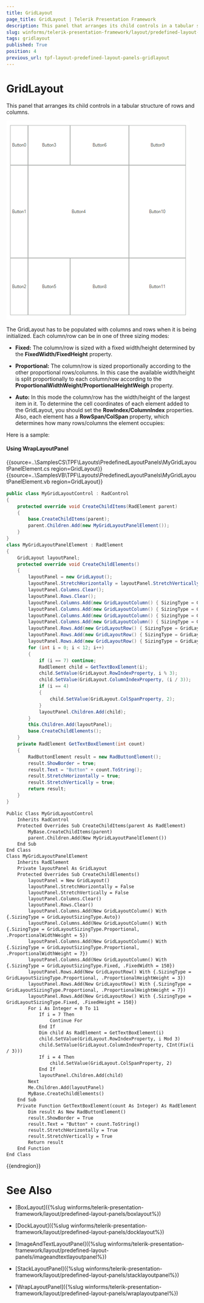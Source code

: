 ```yaml
---
title: GridLayout
page_title: GridLayout | Telerik Presentation Framework
description: This panel that arranges its child controls in a tabular structure of rows and columns. 
slug: winforms/telerik-presentation-framework/layout/predefined-layout-panels/gridlayout
tags: gridlayout
published: True
position: 4
previous_url: tpf-layout-predefined-layout-panels-gridlayout
---
```


# GridLayout

This panel that arranges its child controls in a tabular structure of rows and columns. 

![tpf-layout-predefined-layout-panels-gridlayoutpanel 001](images/tpf-layout-predefined-layout-panels-gridlayoutpanel001.png)

The GridLayout has to be populated with columns and rows when it is being initialized. Each column/row can be in one of three sizing modes:

* __Fixed:__  The column/row is sized with a fixed width/height determined by the __FixedWidth/FixedHeight__ property.

* __Proportional:__ The column/row is sized proportionally according to the other proportional rows/columns. In this case the available width/height is split proportionally to each column/row according to the __ProportionalWidthWeight/ProportionalHeightWeigh__ property.

* __Auto:__ In this mode the column/row has the width/height of the largest item in it. To determine the cell coordinates of each element added to the GridLayout, you should set the __RowIndex/ColumnIndex__ properties. Also, each element has a __RowSpan/ColSpan__ property, which determines how many rows/columns the element occupies:

Here is a sample:

#### Using WrapLayoutPanel

{{source=..\SamplesCS\TPF\Layouts\PredefinedLayoutPanels\MyGridLayoutPanelElement.cs region=GridLayout}} 
{{source=..\SamplesVB\TPF\Layouts\PredefinedLayoutPanels\MyGridLayoutPanelElement.vb region=GridLayout}} 

````C#
public class MyGridLayoutControl : RadControl
{
    protected override void CreateChildItems(RadElement parent)
    {
        base.CreateChildItems(parent);
        parent.Children.Add(new MyGridLayoutPanelElement());
    }
}
class MyGridLayoutPanelElement : RadElement
{
    GridLayout layoutPanel;
    protected override void CreateChildElements()
    {
        layoutPanel = new GridLayout();
        layoutPanel.StretchHorizontally = layoutPanel.StretchVertically = false;
        layoutPanel.Columns.Clear();
        layoutPanel.Rows.Clear();
        layoutPanel.Columns.Add(new GridLayoutColumn() { SizingType = GridLayoutSizingType.Auto });
        layoutPanel.Columns.Add(new GridLayoutColumn() { SizingType = GridLayoutSizingType.Proportional, ProportionalWidthWeight = 5 });
        layoutPanel.Columns.Add(new GridLayoutColumn() { SizingType = GridLayoutSizingType.Proportional, ProportionalWidthWeight = 7 });
        layoutPanel.Columns.Add(new GridLayoutColumn() { SizingType = GridLayoutSizingType.Fixed, FixedWidth = 150 });
        layoutPanel.Rows.Add(new GridLayoutRow() { SizingType = GridLayoutSizingType.Proportional, ProportionalHeightWeight = 3 });
        layoutPanel.Rows.Add(new GridLayoutRow() { SizingType = GridLayoutSizingType.Proportional, ProportionalHeightWeight = 7 });
        layoutPanel.Rows.Add(new GridLayoutRow() { SizingType = GridLayoutSizingType.Fixed, FixedHeight = 150 });
        for (int i = 0; i < 12; i++)
        {
            if (i == 7) continue;
            RadElement child = GetTextBoxElement(i);
            child.SetValue(GridLayout.RowIndexProperty, i % 3);
            child.SetValue(GridLayout.ColumnIndexProperty, (i / 3));
            if (i == 4)
            {
                child.SetValue(GridLayout.ColSpanProperty, 2);
            }
            layoutPanel.Children.Add(child);
        }
        this.Children.Add(layoutPanel);
        base.CreateChildElements();
    }
    private RadElement GetTextBoxElement(int count)
    {
        RadButtonElement result = new RadButtonElement();
        result.ShowBorder = true;
        result.Text = "Button" + count.ToString();
        result.StretchHorizontally = true;
        result.StretchVertically = true;
        return result;
    }
}

````
````VB.NET
Public Class MyGridLayoutControl
    Inherits RadControl
    Protected Overrides Sub CreateChildItems(parent As RadElement)
        MyBase.CreateChildItems(parent)
        parent.Children.Add(New MyGridLayoutPanelElement())
    End Sub
End Class
Class MyGridLayoutPanelElement
    Inherits RadElement
    Private layoutPanel As GridLayout
    Protected Overrides Sub CreateChildElements()
        layoutPanel = New GridLayout()
        layoutPanel.StretchHorizontally = False
        layoutPanel.StretchVertically = False
        layoutPanel.Columns.Clear()
        layoutPanel.Rows.Clear()
        layoutPanel.Columns.Add(New GridLayoutColumn() With {.SizingType = GridLayoutSizingType.Auto})
        layoutPanel.Columns.Add(New GridLayoutColumn() With {.SizingType = GridLayoutSizingType.Proportional, .ProportionalWidthWeight = 5})
        layoutPanel.Columns.Add(New GridLayoutColumn() With {.SizingType = GridLayoutSizingType.Proportional, .ProportionalWidthWeight = 7})
        layoutPanel.Columns.Add(New GridLayoutColumn() With {.SizingType = GridLayoutSizingType.Fixed, .FixedWidth = 150})
        layoutPanel.Rows.Add(New GridLayoutRow() With {.SizingType = GridLayoutSizingType.Proportional, .ProportionalHeightWeight = 3})
        layoutPanel.Rows.Add(New GridLayoutRow() With {.SizingType = GridLayoutSizingType.Proportional, .ProportionalHeightWeight = 7})
        layoutPanel.Rows.Add(New GridLayoutRow() With {.SizingType = GridLayoutSizingType.Fixed, .FixedHeight = 150})
        For i As Integer = 0 To 11
            If i = 7 Then
                Continue For
            End If
            Dim child As RadElement = GetTextBoxElement(i)
            child.SetValue(GridLayout.RowIndexProperty, i Mod 3)
            child.SetValue(GridLayout.ColumnIndexProperty, CInt(Fix(i / 3)))
            If i = 4 Then
                child.SetValue(GridLayout.ColSpanProperty, 2)
            End If
            layoutPanel.Children.Add(child)
        Next
        Me.Children.Add(layoutPanel)
        MyBase.CreateChildElements()
    End Sub
    Private Function GetTextBoxElement(count As Integer) As RadElement
        Dim result As New RadButtonElement()
        result.ShowBorder = True
        result.Text = "Button" + count.ToString()
        result.StretchHorizontally = True
        result.StretchVertically = True
        Return result
    End Function
End Class

````

{{endregion}}

# See Also
* [BoxLayout]({%slug winforms/telerik-presentation-framework/layout/predefined-layout-panels/boxlayout%})

* [DockLayout]({%slug winforms/telerik-presentation-framework/layout/predefined-layout-panels/docklayout%})

* [ImageAndTextLayoutPanel]({%slug winforms/telerik-presentation-framework/layout/predefined-layout-panels/imageandtextlayoutpanel%})

* [StackLayoutPanel]({%slug winforms/telerik-presentation-framework/layout/predefined-layout-panels/stacklayoutpanel%})

* [WrapLayoutPanel]({%slug winforms/telerik-presentation-framework/layout/predefined-layout-panels/wraplayoutpanel%})

